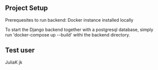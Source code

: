 ## Project Setup
Prerequesites to run backend: Docker instance installed locally

To start the Django backend together with a postgresql database, simply run 'docker-compose up --build' withi the backend directory.

## Test user
JuliaK
jk
